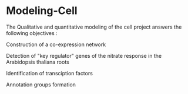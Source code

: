 # Modeling-Cell

The Qualitative and quantitative modeling of the cell project answers the following objectives :

Construction of a co-expression network

Detection of "key regulator" genes of the nitrate response in the Arabidopsis thaliana roots

Identification of transciption factors

Annotation groups formation
